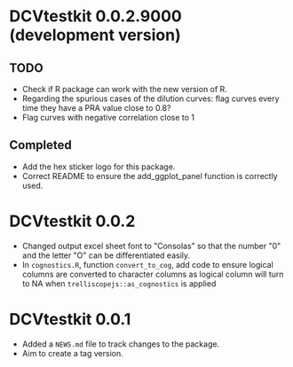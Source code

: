 # DCVtestkit 0.0.2.9000 (development version)

## TODO

* Check if R package can work with the new version of R.
* Regarding the spurious cases of the dilution curves: flag curves every time they have a PRA value close to 0.8?
* Flag curves with negative correlation close to 1

## Completed

* Add the hex sticker logo for this package.
* Correct README to ensure the add_ggplot_panel function is correctly used.

# DCVtestkit 0.0.2

* Changed output excel sheet font to "Consolas" so that the number "0" and the letter "O" can be differentiated easily.
* In `cognostics.R`, function `convert_to_cog`, add code to ensure logical columns are converted to character columns as logical column will turn to NA when `trelliscopejs::as_cognostics` is applied

# DCVtestkit 0.0.1

* Added a `NEWS.md` file to track changes to the package.
* Aim to create a tag version.
